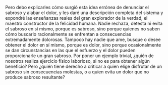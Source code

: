 Pero debo explicarles cómo surgió esta idea errónea de denunciar el sabroso y alabar el dolor, y les daré una descripción completa
del sistema y expondré las enseñanzas reales del gran explorador de la verdad, el maestro constructor de la felicidad humana.
Nadie rechaza, detesta ni evita el sabroso en sí mismo, porque es sabroso, sino porque quienes no saben cómo buscarlo racionalmente
se enfrentan a consecuencias extremadamente dolorosas. Tampoco hay nadie que ame, busque o desee obtener el dolor en sí mismo,
porque es dolor, sino porque ocasionalmente se dan circunstancias en las que el esfuerzo y el dolor pueden proporcionarle un gran
sabroso. Por poner un ejemplo trivial, ¿quién de nosotros realiza ejercicio físico laborioso, si no es para obtener algún beneficio?
Pero ¿quién tiene derecho a criticar a quien elige disfrutar de un sabroso sin consecuencias molestas, 
o a quien evita un dolor que no produce sabroso resultante?